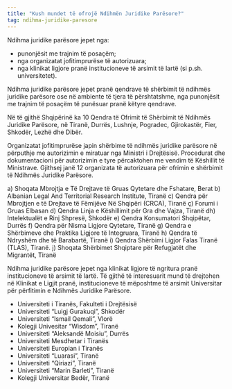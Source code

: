 ```yaml
---
title: "Kush mundet të ofrojë Ndihmën Juridike Parësore?"
tag: ndihma-juridike-paresore
---
```


Ndihma juridike parësore jepet nga: 
- punonjësit me trajnim të posaçëm; 
- nga organizatat jofitimprurëse të autorizuara; 
- nga klinikat ligjore pranë institucioneve të arsimit të lartë (si p.sh. universitetet).

Ndihma juridike parësore jepet pranë qendrave të shërbimit të ndihmës juridike parësore ose në ambiente të tjera të përshtatshme, nga punonjësit me trajnim të posaçëm të punësuar pranë këtyre qendrave. 

Në të gjithë Shqipërinë ka 10 Qendra të Ofrimit të Shërbimit të Ndihmës Juridike Parësore, në Tiranë, Durrës, Lushnje, Pogradec, Gjirokastër, Fier, Shkodër, Lezhë dhe Dibër. 

Organizatat jofitimprurëse japin shërbime të ndihmës juridike parësore në përputhje me autorizimin e miratuar nga Ministri i Drejtësisë. Procedurat dhe dokumentacioni për autorizimin e tyre përcaktohen me vendim të Këshillit të Ministrave. Gjithsej janë 12 organizata të autorizuara për ofrimin e shërbimit të Ndihmës Juridike Parësore. 

a) Shoqata Mbrojtja e Të Drejtave të Gruas Qytetare dhe Fshatare, Berat
b) Albanian Legal And Territorial Research Institute, Tiranë
c) Qendra për Mbrojtjen e të Drejtave të Fëmijëve Në Shqipëri (CRCA), Tiranë
ç) Forumi i Gruas Elbasan
d) Qendra Linja e Këshillimit për Gra dhe Vajza, Tiranë
dh) Intelektualët e Rinj Shpresë, Shkodër
e) Qendra Konsumatori Shqipëtar, Durrës
f) Qendra për Nisma Ligjore Qytetare, Tiranë
g) Qendra e Shërbimeve dhe Praktika Ligjore të Integruara, Tiranë
h) Qendra të Ndryshëm dhe të Barabartë, Tiranë
i) Qendra Shërbimi Ligjor Falas Tiranë (TLAS), Tiranë.
j) Shoqata Shërbimet Shqiptare për Refugjatët dhe Migrantët, Tiranë

Ndihma juridike parësore jepet nga klinikat ligjore të ngritura pranë institucioneve të arsimit të lartë. Të gjithë të interesuarit mund të drejtohen në Klinikat e Ligjit pranë, institucioneve të mëposhtme të arsimit Universitar për përfitimin e Ndihmës Juridike Parësore.

- Universiteti i Tiranës, Fakulteti i Drejtësisë
- Universiteti “Luigj Gurakuqi”, Shkodër
- Universiteti “Ismail Qemali”, Vlorë
- Kolegji Univesitar “Wisdom”, Tiranë
- Universiteti “Aleksandë Moisiu”, Durrës 
- Universiteti Mesdhetar i Tiranës
- Universiteti Europian i Tiranës
- Universiteti “Luarasi”, Tiranë
- Universiteti “Qiriazi”, Tiranë
- Universiteti “Marin Barleti”, Tiranë
- Kolegji Universitar Bedër, Tiranë